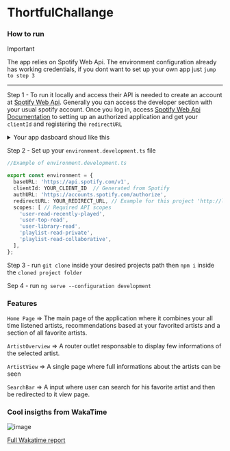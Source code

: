 # ThortfulChallange

### How to run
> [!IMPORTANT]  
> The app relies on Spotify Web Api. The environment configuration already has working credentials, if you dont want to set up your own app just `jump to step 3`


---
Step 1 - To run it locally and access their API is needed to create an account at [Spotify Web Api](https://developer.spotify.com/). 
Generally you can access the developer section with your usual spotify account. Once you log in, access  [Spotify Web Api Documentation](https://developer.spotify.com/documentation/web-api) to setting up an authorized application and
get your `clientId` and registering the `redirectURL`


<details>
  <summary>Your app dasboard shoud like this</summary>
<p align="center" >
 <img src='https://github.com/Rrothschild18/thortful-challange/assets/39390678/eff5a30f-3965-41af-99ad-1212516dc19f'>
</p>
</details>


Step 2 - Set up your `environment.development.ts` file

```ts
//Example of environment.development.ts

export const environment = {
  baseURL: 'https://api.spotify.com/v1',  
  clientId: YOUR_CLIENT_ID  // Generated from Spotify
  authURL: 'https://accounts.spotify.com/authorize',
  redirectURL: YOUR_REDIRECT_URL, // Example for this project 'http://localhost:4200/auth/callback' previously registered at Spotify API Dashboard
  scopes: [ // Required API scopes
    'user-read-recently-played', 
    'user-top-read',
    'user-library-read',
    'playlist-read-private',
    'playlist-read-collaborative',
  ],
};
```
Step 3 - run `git clone` inside your desired projects path then `npm i` inside the `cloned project folder`

Sep 4 - run `ng serve --configuration development`


### Features

`Home Page` => The main page of the application where it combines your all time listened artists, recommendations based at your favorited artists and a section of all favorite artists.

`ArtistOverview` => A router outlet responsable to display few informations of the selected artist.

`ArtistView` => A single page where full informations about the artists can be seen

`SearchBar` => A input where user can search for his favorite artist and then be redirected to it view page.

### Cool insigths from WakaTime

![image](https://github.com/Rrothschild18/thortful-challange/assets/39390678/761e44f7-e864-4dd7-8ce5-98cfbe390764)

[Full Wakatime report](https://wakatime.com/@a39ff5ab-74f7-4901-a557-16cdd312074f/projects/qtehduwucw?start=2024-01-08&end=2024-01-14) 



